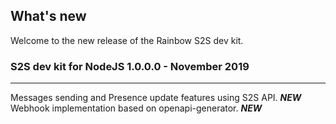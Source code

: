 ## What's new

Welcome to the new release of the Rainbow S2S dev kit.

### S2S dev kit for NodeJS 1.0.0.0 - November 2019
---
Messages sending and Presence update features using S2S API. ***NEW***<br>
Webhook implementation based on openapi-generator. ***NEW***
